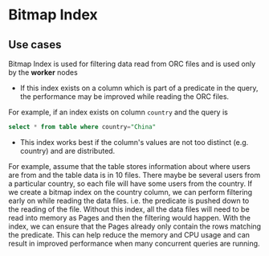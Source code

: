 
# Bitmap Index

## Use cases

Bitmap Index is used for filtering data read from ORC files and is used only by the **worker** nodes

- If this index exists on a column which is part of a predicate in the query, the performance may be improved while reading the ORC files.

For example, if an index exists on column `country` and the query is

``` sql
select * from table where country="China"
```

- This index works best if the column's values are not too distinct (e.g. country) and are distributed.

For example, assume that the table stores information about where users are from and the table data is in 10 files. There maybe be several users from a particular country, so each file will have some users from the country. If we create a bitmap index on the country column, we can perform filtering early on while reading the data files. i.e. the predicate is pushed down to the reading of the file. Without this index, all the data files will need to be read into memory as Pages and then the filtering would happen. With the index, we can ensure that the Pages already only contain the rows matching the predicate. This can help reduce the memory and CPU usage and can result in improved performance when many concurrent queries are running.

